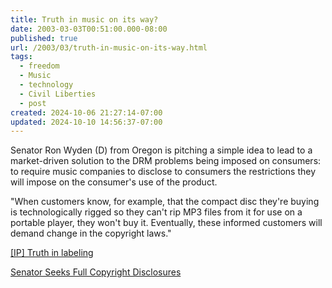```yaml
---
title: Truth in music on its way?
date: 2003-03-03T00:51:00.000-08:00
published: true
url: /2003/03/truth-in-music-on-its-way.html
tags:
  - freedom
  - Music
  - technology
  - Civil Liberties
  - post
created: 2024-10-06 21:27:14-07:00
updated: 2024-10-10 14:56:37-07:00
---
```


Senator Ron Wyden (D) from Oregon is pitching a simple idea to lead to a market-driven solution to the DRM problems being imposed on consumers: to require music companies to disclose to consumers the restrictions they will impose on the consumer's use of the product.  
  
"When customers know, for example, that the compact disc they're buying is technologically rigged so they can't rip MP3 files from it for use on a portable player, they won't buy it. Eventually, these informed customers will demand change in the copyright laws."  
  
[\[IP\] Truth in labeling](http://www.interesting-people.org/archives/interesting-people/200303/msg00006.html "[IP] Truth in labeling")  
  
[Senator Seeks Full Copyright Disclosures](http://www.siliconvalley.com/mld/siliconvalley/5298641.htm)
